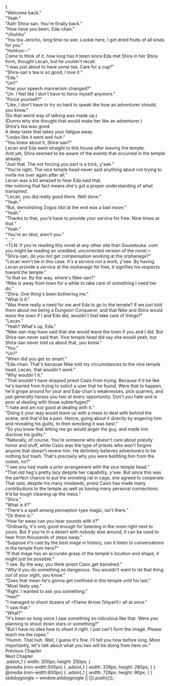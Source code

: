 1<br/>
"Welcome back."<br/>
"Yeah."<br/>
"Aah! Shira-san. You're finally back."<br/>
"How have you been, Eda-chan."<br/>
"Uhohho"<br/>
"You too Jericho, long time no see. Lookie here, I got dried fruits of all kinds for you."<br/>
"Hohhoo--"<br/>
Come to think of it, how long has it been since Eda met Shira in her Shira form, thought Lecan, but he couldn't recall.<br/>
"I was just about to have some tea. Care for a cup?"<br/>
"Shira-san's tea is so good, I love it."<br/>
"Eda."<br/>
"Un?"<br/>
"Has your speech mannerism changed?"<br/>
"Un. I feel like I don't have to force myself anymore."<br/>
"Force yourself?"<br/>
"Like, I don't have to try so hard to speak like how an adventurer should, you know."<br/>
(So that weird way of talking was made up.)<br/>
(Dunno why she thought that would make her like an adventurer.)<br/>
Shira's tea was good.<br/>
A deep taste that takes your fatigue away.<br/>
"Looks like it went well huh."<br/>
"You knew about it, Shira-san?"<br/>
Lecan and Eda went straight to this house after leaving the temple.<br/>
And yet, Shira seemed to be aware of the events that occurred in the temple already.<br/>
"Just that. The not forcing you part is a trick, y'see."<br/>
"You're right. The vice temple head never said anything about not trying to invite me over again after all."<br/>
Lecan was a bit amazed to hear Eda said that.<br/>
Her noticing that fact means she's got a proper understanding of what transpired.<br/>
"Lecan, you did really good there. Well done."<br/>
"Yeah."<br/>
"But, demolishing Zogus Idol at the end was a bad move."<br/>
"Yeah."<br/>
"Thanks to that, you'd have to provide your service for free. Nine times at that."<br/>
"Yeah."<br/>
"You're an idiot, aren't you."<br/>
"...."<br/>
<TLN: If you're reading this novel at any other site than Sousetsuka .com you might be reading an unedited, uncorrected version of the novel.><br/>
"Shira-san, do you not get compensation working at the orphanage?"<br/>
"Lecan won't be in this case. It's a service not a work, y'see. By having Lecan provide a service at the orphanage for free, it signifies his respects toward the temple."<br/>
"Is that so. By the way, where's Nike-san?"<br/>
"Nike is away from town for a while to take care of something I need her do."<br/>
"Shira. One thing's been bothering me."<br/>
"What is it."<br/>
"Was there really a need for me and Eda to go to the temple? If we just told them about me being a Dungeon Conqueror, and that Nike and Shira would leave the town if I and Eda did, wouldn't that take care of things?"<br/>
"Lecan."<br/>
"Yeah? What's up, Eda."<br/>
"Nike-san may have said that she would leave the town if you and I did. But Shira-san never said that. Vice temple head did say she would yeah, but Shira-san never told us about that, you know."<br/>
"You."<br/>
"Un?"<br/>
"When did you get so smart."<br/>
"Eda-chan. That's because Nike told my circumstances to the vice temple head. Lecan, that wouldn't work."<br/>
"Why wouldn't it."<br/>
"That wouldn't have stopped priest Casis from trying. Because it'd be like he's barred from trying to solicit a <Recovery> user that he found. Were that to happen, he'd grope around for your and Eda-chan's weaknesses, pick quarrels, and just generally harass you two at every opportunity. Don't you hate and is poor at dealing with those subterfuges?"<br/>
"I hate and am not good at dealing with it."<br/>
"Doing it your way would leave us with a mess to deal with behind the scene, and that'd be a pain. Hence, going about it directly by angering him and revealing his guilts, to then wrecking it was best."<br/>
"So you knew that letting me go would anger the guy, and made him disclose his guilts."<br/>
"Naturally, of course. You're someone who doesn't care about priestly honor and stuff, while Casis was the type of priests who won't forgive anyone that doesn't revere him. He definitely believes adventurers to be nothing but trash. That's precisely why you were belittling him from the outset, no?"<br/>
"I see you had made a prior arrangement with the vice temple head."<br/>
"That old hag's pretty lazy despite her capability, y'see. But since this was the perfect chance to put the sniveling rat in cage, she agreed to cooperate. That said, despite his many misdeeds, priest Casis has made many contributions to the temple as well as having many personal connections. It'd be tough cleaning up the mess."<br/>
"Shira."<br/>
"What is it?"<br/>
"There's a spell <Sharp Hearing> among perception type magic, isn't there."<br/>
"Oh there is."<br/>
"How far away can you hear sounds with it?"<br/>
"Ordinarily, it's only good enough for listening in the room right next to yours. But if you're in a desert with nobody else around, it can be used to hear from thousands of steps away."<br/>
"Suppose it's cast by the best mage in history, can it listen to conversations in the temple from here?"<br/>
"If that mage has an accurate grasp of the temple's location and shape, it might just be possible."<br/>
"I see. By the way, you think priest Casis get banished."<br/>
"Why'd you do something so dangerous. You wouldn't want to let that thing out of your sight, you know."<br/>
"Does that mean he's gonna get confined in this temple until his last."<br/>
"Most likely yep."<br/>
"Right. I wanted to ask you something."<br/>
"Hee?"<br/>
"I managed to shoot dozens of <Flame Arrow (Veyart)> all at once."<br/>
"I saw that."<br/>
"What?"<br/>
"It's been so long since I saw something so ridiculous like that. Were you planning to shoot down stars or something?"<br/>
"But I have no idea how to shoot it right. I just can't form the image. Please teach me the ropes."<br/>
"Humm. That huh. Well, I guess it's fine. I'll tell you how before long. More importantly, let's talk about what you two will be doing from here on."<br/>
Previous Chapter<br/>
Next Chapter <br/>
.adslot_1 { width: 300px; height: 250px; }<br/>
@media (min-width:500px) { .adslot_1 { width: 336px; height: 280px; } }<br/>
@media (min-width:800px) { .adslot_1 { width: 728px; height: 90px; } }<br/>
(adsbygoogle = window.adsbygoogle || []).push({});<br/>
